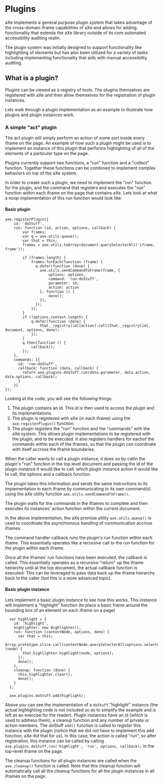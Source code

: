 # Plugins

aXe implements a general purpose plugin system that takes advantage of the cross-domain iframe capabilities of aXe and allows for adding functionality that extends the aXe library outside of its core automated accessibility auditing realm.

The plugin system was initially designed to support functionality like highlighting of elements but has also been utilized for a variety of tasks including implementing functionality that aids with manual accessibility auditing.

## What is a plugin?

Plugins can be viewed as a registry of tools. The plugins themselves are registered with aXe and then allow themselves for the registration of plugin instances.

Lets walk through a plugin implementation as an example to illustrate how plugins and plugin instances work.

### A simple "act" plugin

The act plugin will simply perform an action of some sort inside every iframe on the page. An example of how such a plugin might be used is to implement an instance of this plugin that performs highlighting of all of the elements of a particular type on the page.

Plugins currently support two functions, a "run" function and a "collect" function. Together these functions can be combined to implement complex behaviors on top of the aXe system.

In order to create such a plugin, we need to implement the "run" function for the plugin, and the command that registers and executes the "run" function within each iframe on the page that contains aXe. Lets look at what a noop implementation of this run function would look like:

#### Basic plugin

```
axe.registerPlugin({
	id: 'doStuff',
	run: function (id, action, options, callback) {
		var frames;
		var q = axe.utils.queue();
		var that = this;
		frames = axe.utils.toArray(document.querySelectorAll('iframe, frame'));

		if (frames.length) {
			frames.forEach(function (frame) {
			  q.defer(function (done) {
				axe.utils.sendCommandToFrame(frame, {
					options: options,
					command: 'run-doStuff',
					parameter: id,
					action: action
				}, function () {
					done();
				});
			  });
			});
		}
		if (!options.context.length) {
			q.defer(function (done) {
				that._registry[id][action].call(that._registry[id], document, options, done);
			});
		}
		q.then(function () {
			callback();
		});
	},
	commands: [{
	  id: 'run-doStuff',
	  callback: function (data, callback) {
		return axe.plugins.doStuff.run(data.parameter, data.action, data.options, callback);
	  }
	}]
});
```

Looking at the code, you will see the following things:

1. The plugin contains an id. This id is then used to access the plugin and its implementations.
2. The plugin is registered with aXe (in each iframe) using the `axe.registerPlugin()` function.
3. The plugin registers the "run" function and the "commands" with the aXe system. This allows plugin implementations to be registered with the plugin, and to be executed. It also registers handlers for eachof the commands within each of the iframes, so that the plugin can coordinate with itself accross the iframe boundaries.

When the caller wants to call a plugin instance, it does so by callin the plugin's "run" function in the top level document and passing the id of the plugin instance it would like to call, which plugin instance action it would like to call, the options and a callback function.

The plugin takes this information and sends the same instructions to its implementation in each iframe by communicating to its own command(s) using the aXe utility function `axe.utils.sendCommandToFrame()`.

The plugin waits for the commands in the iframes to complete and then executes its instances' action function within the current document.

In the above implementation, the aXe promise utility `axe.utils.queue()` is used to coordinate the asynchronous handling of communication accross iframes.

The command handler callback runs the plugin's run function within each iframe. This essentially operates like a recursive call to the run function for the plugin within each iframe.

Once all the iframes' run functions have been executed, the callback is called. This essentially operates as a recursive "return" up the iframe heirarchy until at the top document, the actual callback function is executed. This can be leveraged to pass data back up the iframe hierarchy back to the caller (but this is a more advanced topic).

#### Basic plugin instance

Lets implement a basic plugin instance to see how this works. This instance will implement a "highlight" function (to place a basic frame around the bounding box of an element on each iframe on a page)

```
  var highlight = {
    id: 'highlight',
    highlighter: new Highlighter(),
    run: function (contextNode, options, done) {
      var that = this;
      Array.prototype.slice.call(contextNode.querySelectorAll(options.selector)).forEach(function (node) {
        that.highlighter.highlight(node, options);
      });
      done();
    },
    cleanup: function (done) {
      this.highlighter.clear();
      done();
    }
  };

  axe.plugins.doStuff.add(highlight);
```

Above you can see the implementation of a `doStuff` "highlight" instance (the actual highlighting code is not included so as to simplify the example and is left as an exercise for the reader). Plugin instances have an id (which is used to address them), a cleanup function and any number of private or action members. The doStuff `add()` function is called to register this instance with the plugin (notice that we did not have to implement this add function, aXe did that for us). In this case, the action  is called "run", so after registration, this instance can be called by calling `axe.plugins.doStuff.run('highlight', 'run', options, callback);` in the top-level iframe on the page.

The cleanup functions for all plugin instances are called when the `axe.cleanup()` function is called. Note that this cleanup function will automatically call all the cleanup functions for all the plugin instances in all iframes on the page.
